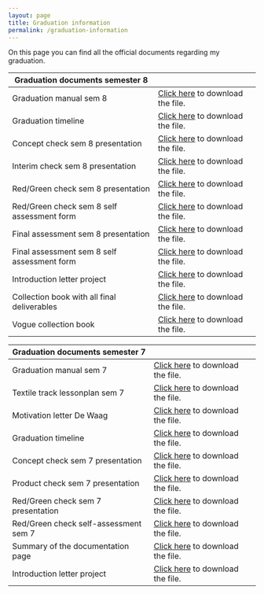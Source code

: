 ```yaml
---
layout: page
title: Graduation information
permalink: /graduation-information
---
```

On this page you can find all the official documents regarding my graduation.  

|Graduation documents semester 8| |
|----------|----------| 
|Graduation manual sem 8| [Click here](../../assets/nonimg/graduation-info-manual-sem8.pdf) to download the file.|
|Graduation timeline| [Click here](../../assets/nonimg/internship-info-timeline.png) to download the file.|
|Concept check sem 8 presentation| [Click here](https://docs.google.com/presentation/d/1vFodQ1glvVmcF-5hzmwbFup0p4GPKvkI/edit?usp=drive_link&ouid=117429730282650331398&rtpof=true&sd=true) to download the file.|
|Interim check sem 8 presentation| [Click here](https://docs.google.com/presentation/d/1HOw1iUpmrOSYbyid221GYcHl7a391Fc4/edit?usp=sharing&ouid=117429730282650331398&rtpof=true&sd=true) to download the file.|
|Red/Green check sem 8 presentation| [Click here](https://docs.google.com/presentation/d/1R8-Jkrto2_s0rOJLl6KUvcrfLyFg8POr/edit?usp=sharing&ouid=117429730282650331398&rtpof=true&sd=true) to download the file.|
|Red/Green check sem 8 self assessment form| [Click here](../../assets/nonimg/graduation-info-self-assessment-form-sem-8-rg.pdf) to download the file.|
|Final assessment sem 8 presentation| [Click here](https://docs.google.com/presentation/d/1Jho75x2iUAwCXi3eFynwcxj04aPE-h3q/edit?usp=drive_link&ouid=117429730282650331398&rtpof=true&sd=true) to download the file.|
|Final assessment sem 8 self assessment form| [Click here](../../assets/nonimg/graduation-info-self-assessment-form-sem8-final.pdf) to download the file.|
|Introduction letter project| [Click here](../../assets/nonimg/graduation-introduction-letter-sem7.pdf) to download the file.|
|Collection book with all final deliverables| [Click here](../../assets/nonimg/LauraWeller_CollectionBookAllDeliverables_Graduation_2023.2024_Sem2.pdf) to download the file.|
|Vogue collection book| [Click here](../../assets/nonimg/LauraWeller_CollectionBook_Vogue_Graduation_2023.2024_Sem2.pdf) to download the file.|


|Graduation documents semester 7| |
|----------|----------| 
|Graduation manual sem 7| [Click here](../../assets/nonimg/graduation-info-manual-sem7.pdf) to download the file.|
|Textile track lessonplan sem 7| [Click here](../../assets/nonimg/graduation-info-lesson-plan-textile-sem7.pdf) to download the file.|
|Motivation letter De Waag| [Click here](../../assets/nonimg/internship-info-motivation-letter.docx) to download the file.|
|Graduation timeline| [Click here](../../assets/nonimg/internship-info-timeline.png) to download the file.|
|Concept check sem 7 presentation| [Click here](../../assets/nonimg/graduation-info-presentation-concept-check-sem7.pptx) to download the file.|
|Product check sem 7 presentation| [Click here](../../assets/nonimg/graduation-info-presentation-product-check-sem7.pptx) to download the file.|
|Red/Green check sem 7 presentation| [Click here](../../assets/nonimg/graduation-info-presentation-redgreen-check-sem7.pptx) to download the file.|
|Red/Green check self-assessment sem 7| [Click here](../../assets/nonimg/graduation-info-self-assessment-form.pdf) to download the file.|
|Summary of the documentation page| [Click here](../../assets/nonimg/internship-info-summary-of-documentation.pdf) to download the file.|
|Introduction letter project| [Click here](../../assets/nonimg/graduation-introduction-letter-sem7.pdf) to download the file.|
